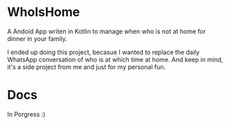 # WhoIsHome

A Andoid App writen in Kotlin to manage when who is not at home for dinner in your family.

I ended up doing this project, becasue I wanted to replace the daily WhatsApp conversation of who is at which time at home. And keep in mind, it's a side project from me and just for my personal fun.

# Docs

In Porgress :)
